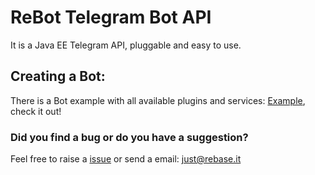 # ReBot Telegram Bot API

It is a Java EE Telegram API, pluggable and easy to use.

 
## Creating a Bot:

There is a Bot example with all available plugins and services: [Example](../../rebot-telegram), check it out!

### Did you find a bug or do you have a suggestion?
Feel free to raise a [issue](https://github.com/rebase-it/rebot/issues/new) or send a email: just@rebase.it